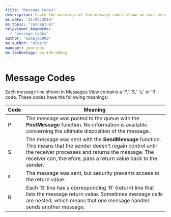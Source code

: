 ```yaml
---
title: "Message Codes"
description: Learn the meanings of the message codes shown on each message line of Messages View.
ms.date: "11/04/2016"
ms.topic: "conceptual"
helpviewer_keywords:
  - "message codes"
author: "mikejo5000"
ms.author: "mikejo"
manager: jmartens
ms.technology: vs-ide-debug
---
```

# Message Codes

Each message line shown in [Messages View](../debugger/messages-view.md) contains a 'P,' 'S,' 's,' or 'R' code. These codes have the following meanings:

|Code|Meaning|
|----------|-------------|
|P|The message was posted to the queue with the **PostMessage** function. No information is available concerning the ultimate disposition of the message.|
|S|The message was sent with the **SendMessage** function. This means that the sender doesn't regain control until the receiver processes and returns the message. The receiver can, therefore, pass a return value back to the sender.|
|s|The message was sent, but security prevents access to the return value.|
|R|Each 'S' line has a corresponding 'R' (return) line that lists the message return value. Sometimes message calls are nested, which means that one message handler sends another message.|